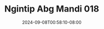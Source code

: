 --- 
title: "Ngintip Abg Mandi 018"
description: "video  video bokep Ngintip Abg Mandi 018   full vidio  "
date: 2024-09-08T00:58:10-08:00
file_code: "0j9r34v6n3ey"
draft: false
cover: "19vvnnqpb49bnum3.jpg"
tags: ["Ngintip", "Abg", "Mandi", "bokep-indo", "bokep-viral", "bokep-ig"]
length: 42
fld_id: "1235893"
foldername: "Asupan Ngintip"
categories: ["Asupan Ngintip"]
views: 65
---